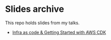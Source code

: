 # Slides archive

This repo holds slides from my talks.

* [Infra as code & Getting Started with AWS CDK](/infra-as-code)
